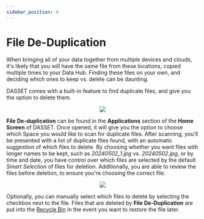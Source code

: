```yaml
---
sidebar_position: 4
---
```


# File De-Duplication
When bringing all of your data together from multiple devices and clouds, it's likely that you will have the same file from these locations, copied multiple times to your Data Hub.  Finding these files on your own, and deciding which ones to keep vs. delete can be daunting.  

DASSET comes with a built-in feature to find duplicate files, and give you the option to delete them.

<p align="center">
<img src={require("./de-duplication.png").default} style={{transform:'scale(.75)'}} />
</p>

**File De-duplication** can be found in the **Applications** section of the **Home Screen** of DASSET.  Once opened, it will give you the option to choose which Space you would like to scan for duplicate files.  After scanning, you'll be presented with a list of duplicate files found, with an automatic suggestion of which files to delete.  By choosing whether you want files with longer names to be kept, such as *20240502_1.jpg* vs. *20240502.jpg*, or by time and date, you have control over which files are selected by the default *Smart Selection* of files for deletion. Additionally, you are able to review the files before deletion, to ensure you're choosing the correct file.

<p align="center">
<img src={require("./de-duplication-all.png").default} style={{transform:'scale(1.0)'}} />
</p>

Optionally, you can manually select which files to delete by selecting the checkbox next to the file.  Files that are deleted by **File De-Duplication** are put into the [Recycle Bin](recycle.md) in the event you want to restore the file later.